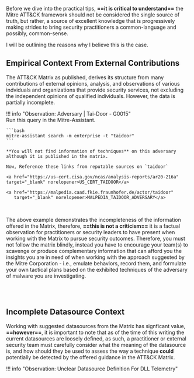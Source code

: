 Before we dive into the practical tips, **==it is critical to understand==** the Mitre ATT&CK framework should not be considered the single source of truth, but rather, a source of excellent knowledge that is progressively making strides to bring security practitioners a common-language and possibly, common-sense.

I will be outlining the reasons why I believe this is the case.

## Empirical Context From External Contributions
The ATT&CK Matrix as published, derives its structure from many contributions of external opinions, analysis, and observations of various indviduals and organizations that provide security services, not excluding the independent opinions of qualified individuals.  However, the data is partially incomplete.

!!! info "Observation: Adversary | Tai-Door - G0015"
    <br/>
    Run this query in the Mitre-Assistant.

    ```bash
    mitre-assistant search -m enterprise -t "taidoor" 
    ```

    **You will not find information of techniques** on this adversary although it is published in the matrix.

    Now, Reference these links from reputable sources on `taidoor`

    <a href="https://us-cert.cisa.gov/ncas/analysis-reports/ar20-216a" target="_blank" norelopener>US_CERT_TAIDOOR</a>

    <a href="https://malpedia.caad.fkie.fraunhofer.de/actor/taidoor"
       target="_blank" norelopener>MALPEDIA_TAIDOOR_ADVERSARY</a>

<br/>

The above example demonstrates the incompleteness of the information offered in the Matrix, therefore, **==this is not a criticism==** it is a factual observation for practitioners or security leaders to have present when working with the Matrix to pursue security outcomes.  Therefore, you must not follow the matrix blindly, instead you have to encourage your team(s) to scavenge or produce complementary information that can afford you the insights you are in need of when working with the approach suggested by the Mitre Corporation - i.e., emulate behaviors, record them, and formulate your own tactical plans based on the exhibited techniques of the adversary of malware you are investigating.

<br/>
<br/>

## Incomplete Datasource Context

Working with suggested datasources from the Matrix has signficant value, **==however==**, it is important to note that as of the time of this writing the current datasources are loosely defined, as such, a practitioner or external security team must carefully consider what the meaning of the datasource is, and how should they be used to assess the way a technique **could** potentially be detected by the offered guidance in the ATT&CK Matrix.

!!! info  "Observation: Unclear Datasource Definition For DLL Telemetry"
